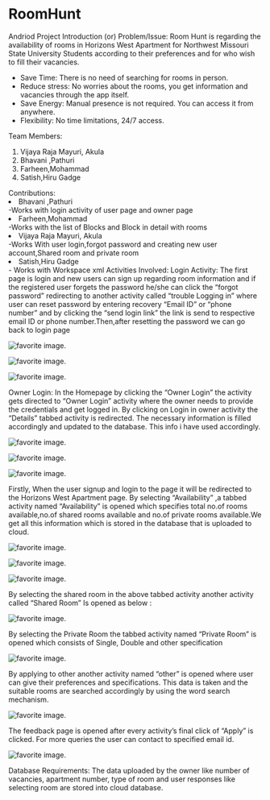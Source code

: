 # RoomHunt
Andriod Project
Introduction (or) Problem/Issue:
Room Hunt is regarding the availability of rooms in Horizons West Apartment for Northwest Missouri State University Students according to their preferences and for who wish to fill their vacancies.
<ul><li>	Save Time: There is no need of searching for rooms in person.</li>
<li>	Reduce stress: No worries about the rooms, you get information and vacancies through the app itself.</li>
<li>	Save Energy: Manual presence is not required. You can access it from anywhere.</li>
<li>  Flexibility: No time limitations, 24/7 access.
  </ul>
Team Members:
<ol>
  <li>	Vijaya Raja Mayuri, Akula </li>
<li>	Bhavani ,Pathuri </li>
<li>	Farheen,Mohammad </li>
<li>	Satish,Hiru Gadge </li>
  </ol>
Contributions:
<li>
  Bhavani ,Pathuri
  </li>-Works with login activity of user page and owner page
  <li> Farheen,Mohammad 
  </li>-Works with the list of Blocks and Block in detail with rooms
  <li>Vijaya Raja Mayuri, Akula 
  </li>-Works With user login,forgot password and creating new user account,Shared room and private room  
  <li>Satish,Hiru Gadge
  </li>- Works with Workspace xml
 Activities Involved:
 Login Activity: The first page is login and new users can sign up regarding room information and if the registered user forgets the password  he/she can click the “forgot password” redirecting to another activity called “trouble Logging in” where user can reset password by entering recovery “Email ID” or “phone number” and by clicking the “send login link” the link is send to respective email ID or phone number.Then,after resetting the password we can go back to login page
 
 ![ favorite image.](https://github.com/Vijayarajamayuri/RoomHunt/blob/master/1.PNG)
 
 
  ![ favorite image.](https://github.com/Vijayarajamayuri/RoomHunt/blob/master/6.png)
  
  
   ![ favorite image.](https://github.com/Vijayarajamayuri/RoomHunt/blob/master/5.png)
 
Owner Login: In the Homepage by clicking the “Owner Login” the activity gets directed to “Owner Login” activity where the owner needs to provide the credentials and get logged in. By clicking on Login in owner activity the “Details” tabbed activity is redirected. The necessary information is filled accordingly and updated to the database. This info i have used accordingly.


 ![ favorite image.](https://github.com/Vijayarajamayuri/RoomHunt/blob/master/2.png)


 ![ favorite image.](https://github.com/Vijayarajamayuri/RoomHunt/blob/master/3.png)
 
 
  ![ favorite image.](https://github.com/Vijayarajamayuri/RoomHunt/blob/master/4.png)
 
 
Firstly, When the user signup and login to the page it will be redirected to the Horizons West Apartment page. By selecting “Availability” ,a tabbed activity named “Availability” is opened which specifies total no.of rooms available,no.of shared rooms available and no.of private rooms available.We get all this information which is stored in the database that is uploaded to cloud.

  ![ favorite image.](https://github.com/Vijayarajamayuri/RoomHunt/blob/master/7.png)
  
  ![ favorite image.](https://github.com/Vijayarajamayuri/RoomHunt/blob/master/8.png)
    
    
   ![ favorite image.](https://github.com/Vijayarajamayuri/RoomHunt/blob/master/9.png)



By selecting the shared room in the above tabbed activity another activity called “Shared Room” Is opened as below :

   ![ favorite image.](https://github.com/Vijayarajamayuri/RoomHunt/blob/master/10.png)


By selecting the Private Room the tabbed activity named “Private Room” is opened which consists of Single, Double and other specification

   ![ favorite image.](https://github.com/Vijayarajamayuri/RoomHunt/blob/master/11.png)

By applying to other another activity named “other” is opened where user can give their preferences and specifications. This data is taken and the suitable rooms are searched accordingly by using the word search mechanism.



   ![ favorite image.](https://github.com/Vijayarajamayuri/RoomHunt/blob/master/12.png)


The feedback page is opened after every activity’s final click of “Apply” is clicked. For more queries the user can contact to specified email id.


   ![ favorite image.](https://github.com/Vijayarajamayuri/RoomHunt/blob/master/13.png)


Database Requirements:
The data uploaded by the owner like number of vacancies, apartment number, type of room and user responses like selecting room are stored into cloud database.


  
  

